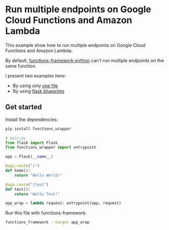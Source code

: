 # Run multiple endpoints on Google Cloud Functions and Amazon Lambda

This example show how to run multiple endpoints on Google Cloud Functions and Amazon Lambda.

By default, [functions-framework-python](https://github.com/GoogleCloudPlatform/functions-framework-python) can't run multiple endpoints on the same function.

I present two examples here:

* By using only [one file](examples/onefile/simple.py)
* By using [flask blueprints](examples/blueprint/main.py)

## Get started

Install the dependencies:

```bash
pip install functions_wrapper
```

```python
# main.py 
from flask import Flask
from functions_wrapper import entrypoint

app = Flask(__name__)

@app.route("/")
def home():
    return "Hello World!"

@app.route("/test")
def test():
    return "Hello Test!"

app_wrap = lambda request: entrypoint(app, request)
```

Run this file with functions-framework:

```bash
functions_framework --target app_wrap
```
